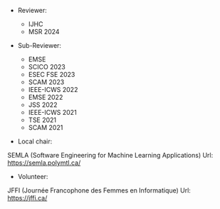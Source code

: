 * Reviewer:
  - IJHC
  - MSR 2024
* Sub-Reviewer:
  - EMSE
  - SCICO 2023
  - ESEC FSE 2023
  - SCAM 2023
  - IEEE-ICWS 2022
  - EMSE 2022
  - JSS 2022
  - IEEE-ICWS 2021
  - TSE 2021
  - SCAM 2021
  
* Local chair:

SEMLA (Software Engineering for Machine Learning Applications)
Url: https://semla.polymtl.ca/

* Volunteer:

JFFI (Journée Francophone des Femmes en Informatique)
Url: https://jffi.ca/
